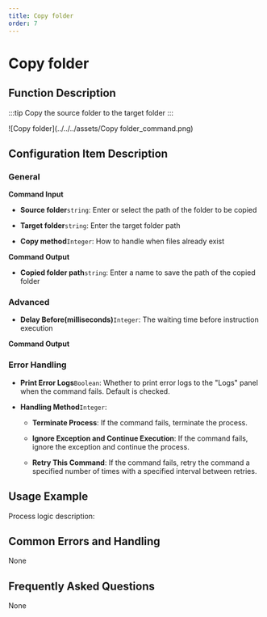 ```yaml
---
title: Copy folder
order: 7
---
```


# Copy folder

## Function Description

:::tip 
Copy the source folder to the target folder
:::

![Copy folder](../../../assets/Copy folder_command.png)

## Configuration Item Description

### General

**Command Input**

- **Source folder**`string`: Enter or select the path of the folder to be copied

- **Target folder**`string`: Enter the target folder path

- **Copy method**`Integer`: How to handle when files already exist


**Command Output**

- **Copied folder path**`string`: Enter a name to save the path of the copied folder

### Advanced

- **Delay Before(milliseconds)**`Integer`: The waiting time before instruction execution


**Command Output**

### Error Handling

- **Print Error Logs**`Boolean`: Whether to print error logs to the "Logs" panel when the command fails. Default is checked. 

- **Handling Method**`Integer`:

    - **Terminate Process**: If the command fails, terminate the process.

    - **Ignore Exception and Continue Execution**: If the command fails, ignore the exception and continue the process.

    - **Retry This Command**: If the command fails, retry the command a specified number of times with a specified interval between retries.

## Usage Example

Process logic description:

## Common Errors and Handling

None

## Frequently Asked Questions

None

